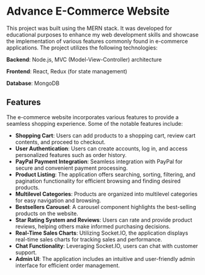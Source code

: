 # Advance E-Commerce Website

This project was built using the MERN stack. It was developed for educational purposes to enhance my web development skills and showcase the implementation of various features commonly found in e-commerce applications. The project utilizes the following technologies:

**Backend**: Node.js, MVC (Model-View-Controller) architecture

**Frontend**: React, Redux (for state management)

**Database**: MongoDB

## Features

The e-commerce website incorporates various features to provide a seamless shopping experience. Some of the notable features include:

- **Shopping Cart**: Users can add products to a shopping cart, review cart contents, and proceed to checkout.
- **User Authentication**: Users can create accounts, log in, and access personalized features such as order history.
- **PayPal Payment Integration**: Seamless integration with PayPal for secure and convenient payment processing.
- **Product Listing**: The application offers searching, sorting, filtering, and pagination functionality for efficient browsing and finding desired products.
- **Multilevel Categories**: Products are organized into multilevel categories for easy navigation and browsing.
- **Bestsellers Carousel**: A carousel component highlights the best-selling products on the website.
- **Star Rating System and Reviews**: Users can rate and provide product reviews, helping others make informed purchasing decisions.
- **Real-Time Sales Charts**: Utilizing Socket.IO, the application displays real-time sales charts for tracking sales and performance.
- **Chat Functionality**: Leveraging Socket.IO, users can chat with customer support.
- **Admin UI**: The application includes an intuitive and user-friendly admin interface for efficient order management.


